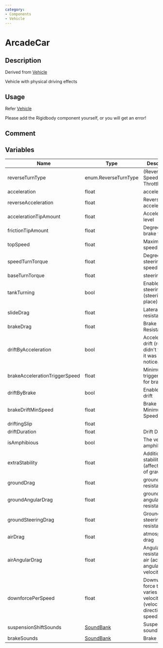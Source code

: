 ```yaml
---
category: 
- Components
- Vehicle
---
```

# ArcadeCar

## Description
Derived from  [Vehicle](./Vehicle.md)

Vehicle with physical driving effects
## Usage
Refer [Vehicle](./Vehicle.md)

Please add the Rigidbody component yourself, or you will get an error!
## Comment

## Variables
| Name | Type | Description |
| ----------- | ----------- | ----------- |
| reverseTurnType | enum.ReverseTurnType | (Reverse Speed,Reverse Throttle,Never) |
| acceleration | float | acceleration |
| reverseAcceleration | float | Reverse acceleration |
| accelerationTipAmount | float | Accelerated tilt level |
| frictionTipAmount | float | Degree of brake tilt |
| topSpeed | float | Maximum speed |
| speedTurnTorque | float | Degree of steering by speed |
| baseTurnTorque | float | steering level |
| tankTurning | bool | Enable tank steering (steering in place) |
| slideDrag | float | Lateral resistance |
| brakeDrag | float | Brake Resistance |
| driftByAcceleration | bool | Accelerated drift (really didn't feel like it was that noticeable) |
| brakeAccelerationTriggerSpeed | float | Minimum trigger speed for brake drift |
| driftByBrake | bool | Enable brake-drift |
| brakeDriftMinSpeed | float | Brake Drift Minimum Speed |
| driftingSlip | float |  |
| driftDuration | float | Drift Duration |
| isAmphibious | bool | The vehicle is amphibious. |
| extraStability | float | Additional stability (affects center of gravity) |
| groundDrag | float | ground resistance |
| groundAngularDrag | float | ground angular resistance |
| groundSteeringDrag | float | Ground steering resistance |
| airDrag | float | atmospheric drag |
| airAngularDrag | float | Angular resistance of air (acting on angular velocity?) |
| downforcePerSpeed | float | Downward force that varies by velocity (velocity, directional, not speed) |
| suspensionShiftSounds | [SoundBank](./SoundBank.md) | Suspended sound effects |
| brakeSounds | [SoundBank](./SoundBank.md) | Brake Sound |
